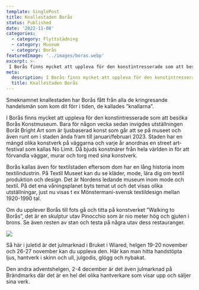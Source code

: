 ```yaml
---
template: SinglePost
title: Knallestaden Borås
status: Published
date: '2022-11-08'
categories:
  - category: Flyttstädning
  - category: Museum
  - category: Borås
featuredImage: '../images/boras.webp'
excerpt: >-
 I Borås finns mycket att uppleva för den konstintresserade som att besöka Borås Konstmuseum. Bara för någon vecka sedan invigdes utställningen Boråt Bright Art som är ljusbaserad konst som går att se på museet och även runt om i staden ända fram till januari/februari 2023.
meta:
  description: I Borås finns mycket att uppleva för den konstintresserade som att besöka Borås Konstmuseum. Bara för någon vecka sedan invigdes utställningen Boråt Bright Art som är ljusbaserad konst som går att se på museet och även runt om i staden ända fram till januari/februari 2023.
  title: Knallestaden Borås
---
```


Smeknamnet knallestaden har Borås fått från alla de kringresande handelsmän som kom dit förr i tiden, de kallades ”knallarna”.  

I Borås finns mycket att uppleva för den konstintresserade som att besöka Borås Konstmuseum. Bara för någon vecka sedan invigdes utställningen Boråt Bright Art som är ljusbaserad konst som går att se på museet och även runt om i staden ända fram till januari/februari 2023. Staden har en mängd olika konstverk på väggarna och varje år anordnas en street art-festival som kallas No Limit. Då bjuds konstnärer från hela världen in för att förvandla väggar, murar och torg med sina konstverk.  

Borås kallas även för textilstaden eftersom dom har en lång historia inom textilindustrin.  På Textil Museet kan du se kläder, mode, lära dig om textil produktion och design. Det är Nordens ledande museum inom mode och textil. På det ena våningsplanet byts temat ut och det visas olika utställningar, just nu visas t ex Mönstermani-svensk textildesign mellan 1920-1990 tal.  

Om du upplever Borås till fots gå och titta på konstverket ”Walking to Borås”, det är en skulptur utav Pinocchio som är nio meter hög och gjuten i brons. Se även resten av stan och testa på några utav dess restauranger.  

![](https://xn--flyttstdning-bors-wqb2a.se/images/boras.webp)

Så här i juletid är det julmarknad i Bruket i Wiared, helgen 19-20 november och 26-27 november kan du uppleva den. Här kan man hitta handstöpta ljus, hantverk i skinn och ull, julgodis, glögg och nybakat.  

Den andra adventshelgen, 2-4 december är det även julmarknad på Brändmarks där det är en hel del olika hantverkare som visar upp och säljer sina verk. 
